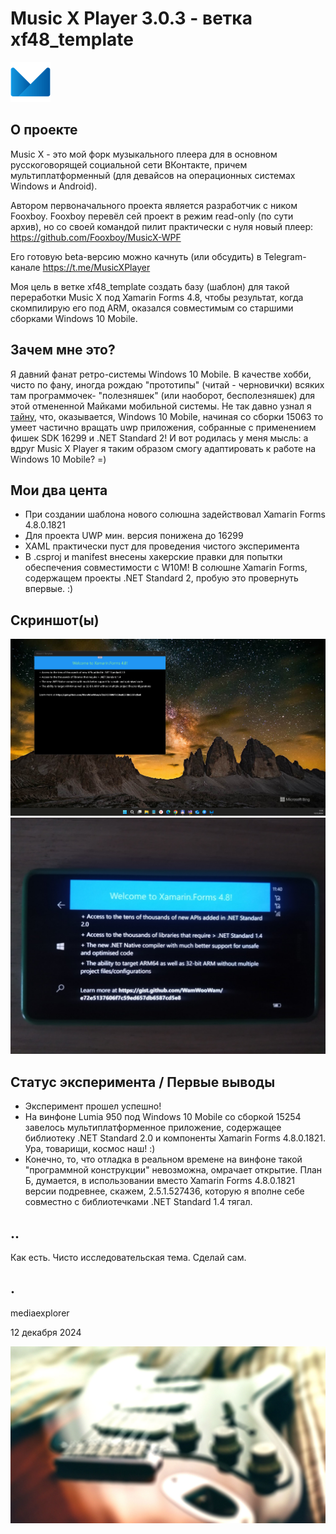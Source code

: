 # Music X Player 3.0.3 - ветка xf48_template 
![](/Images/logo.png)

## О проекте 
Music X - это мой форк музыкального плеера для в основном русскоговорящей социальной сети ВКонтакте, причем мультиплатформенный (для девайсов 
на операционных системах Windows и Android). 

Автором первоначального проекта является разработчик с ником Fooxboy. Fooxboy перевёл сей проект в режим read-only (по сути архив), но со своей командой пилит практически с нуля новый плеер: https://github.com/Fooxboy/MusicX-WPF

Его готовую beta-версию можно качнуть (или обсудить) в Telegram-канале https://t.me/MusicXPlayer

Моя цель в ветке xf48_template создать базу (шаблон) для такой переработки Music X под Xamarin Forms 4.8, чтобы результат, когда скомпилирую его под ARM, оказался совместимым со старшими сборками Windows 10 Mobile.


## Зачем мне это?
Я давний фанат ретро-системы Windows 10 Mobile. В качестве хобби, чисто по фану, иногда рождаю "прототипы" (читай - черновички) всяких там программочек- "полезняшек" (или наоборот, бесполезняшек) для этой отмененной Майками мобильной системы. Не так давно узнал я [тайну](https://gist.github.com/WamWooWam/e72e5137606f7c59ed657db6587cd5e8), что, оказывается, Windows 10 Mobile, начиная со сборки 15063 то умеет частично вращать uwp приложения, собранные с применением фишек SDK 16299 и .NET Standard 2! И вот родилась у меня мысль: а вдруг Music X Player я таким образом смогу адаптировать к работе на Windows 10 Mobile? =)

## Мои два цента
- При создании шаблона нового солюшна задействовал Xamarin Forms 4.8.0.1821
- Для проекта UWP мин. версия понижена до 16299 
- XAML практически пуст для проведения чистого эксперимента
- В .csproj и manifest внесены хакерские правки для попытки обеспечения совместимости с W10M! В солюшне Xamarin Forms, содержащем проекты .NET Standard 2, пробую это провернуть впервые. :) 

## Скриншот(ы)
![Win11Lite](/Images/shot01.png)
![W10M_15254](/Images/shot02.png)

## Статус эксперимента / Первые выводы
- Эксперимент прошел успешно!
- На винфоне Lumia 950 под Windows 10 Mobile со сборкой 15254 завелось мультиплатформенное приложение, содержащее библиотеку .NET Standard 2.0 и компоненты Xamarin Forms 4.8.0.1821. Ура, товарищи, космос наш! :)
- Конечно, то, что отладка в реальном времене на винфоне такой "программной конструкции" невозможна, омрачает открытие. План Б, думается, в использовании вместо Xamarin Forms 4.8.0.1821 версии подревнее, скажем, 2.5.1.527436, которую я вполне себе совместно с библиотечками .NET Standard 1.4 тягал.  

## .. 
Как есть. Чисто исследовательская тема. Сделай сам.

## .
mediaexplorer 

12 декабря 2024  

![](/Images/welcome.png)
